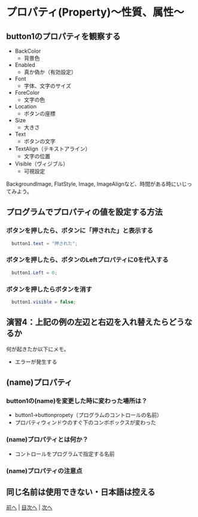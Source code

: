 # プロパティ(Property)～性質、属性～

## button1のプロパティを観察する

- BackColor
  - 背景色
- Enabled
  - 真か偽か（有効設定）
- Font
  - 字体、文字のサイズ
- ForeColor
  - 文字の色
- Location
  - ボタンの座標
- Size
  - 大きさ
- Text
  - ボタンの文字
- TextAlign（テキストアライン）
  - 文字の位置
- Visible（ヴィジブル）
  - 可視設定

BackgroundImage, FlatStyle, Image, ImageAlignなど、時間がある時にいじってみよう。

## プログラムでプロパティの値を設定する方法
### ボタンを押したら、ボタンに「押された」と表示する

```cs
  button1.text = "押された";
```

### ボタンを押したら、ボタンのLeftプロパティに0を代入する

```cs
  button1.Left = 0;
```

### ボタンを押したらボタンを消す

```cs
  button1.visible = false;
```

## 演習4：上記の例の左辺と右辺を入れ替えたらどうなるか
何が起きたか以下にメモ。

- エラーが発生する

## (name)プロパティ
### button1の(name)を変更した時に変わった場所は？

- button1→buttonpropety（プログラムのコントロールの名前）
- プロパティウィンドウのすぐ下のコンボボックスが変わった

### (name)プロパティとは何か？

- コントロールをプログラムで指定する名前

### (name)プロパティの注意点

同じ名前は使用できない・日本語は控える
---

[前へ](03.md) | [目次へ](README.md#%E7%9B%AE%E6%AC%A1) | [次へ](05.md)
